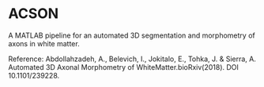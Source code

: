 # ACSON
A MATLAB pipeline for an automated 3D segmentation and morphometry of axons in white matter. 


Reference:
Abdollahzadeh, A., Belevich, I., Jokitalo, E., Tohka, J. & Sierra, A. Automated 3D Axonal Morphometry of WhiteMatter.bioRxiv(2018). DOI 10.1101/239228.
